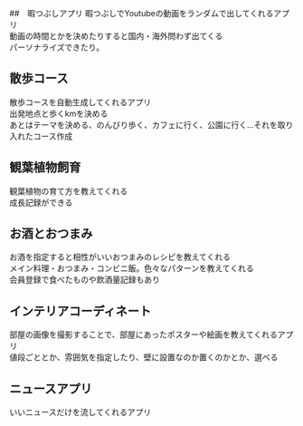 ##　暇つぶしアプリ
暇つぶしでYoutubeの動画をランダムで出してくれるアプリ  
動画の時間とかを決めたりすると国内・海外問わず出てくる  
パーソナライズできたり。

## 散歩コース
散歩コースを自動生成してくれるアプリ  
出発地点と歩くkmを決める  
あとはテーマを決める、のんびり歩く、カフェに行く、公園に行く…それを取り入れたコース作成

## 観葉植物飼育
観葉植物の育て方を教えてくれる  
成長記録ができる

## お酒とおつまみ
お酒を指定すると相性がいいおつまみのレシピを教えてくれる  
メイン料理・おつまみ・コンビニ飯。色々なパターンを教えてくれる  
会員登録で食べたものや飲酒量記録もあり

## インテリアコーディネート
部屋の画像を撮影することで、部屋にあったポスターや絵画を教えてくれるアプリ  
値段ごととか、雰囲気を指定したり、壁に設置なのか置くのかとか、選べる

## ニュースアプリ
いいニュースだけを流してくれるアプリ  
